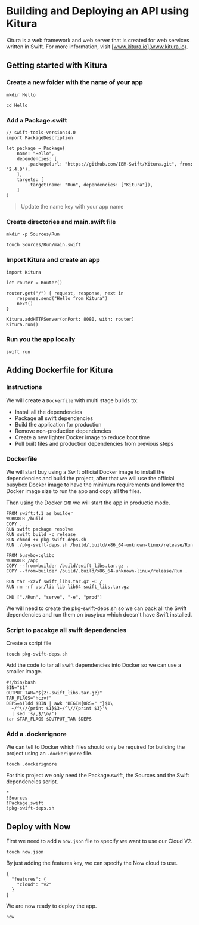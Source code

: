 # Building and Deploying an API using Kitura

Kitura is a web framework and web server that is created for web services written in Swift. For more information, visit [www.kitura.io](www.kitura.io).

## Getting started with Kitura

### Create a new folder with the name of your app

```
mkdir Hello

cd Hello
```

### Add a Package.swift

```
// swift-tools-version:4.0
import PackageDescription

let package = Package(
    name: "Hello",
    dependencies: [
        .package(url: "https://github.com/IBM-Swift/Kitura.git", from: "2.4.0"),
    ],
    targets: [
        .target(name: "Run", dependencies: ["Kitura"]),
    ]
)
```

> Update the name key with your app name

### Create directories and main.swift file

```
mkdir -p Sources/Run

touch Sources/Run/main.swift
```

### Import Kitura and create an app

```
import Kitura

let router = Router()

router.get("/") { request, response, next in
    response.send("Hello from Kitura")
    next()
}

Kitura.addHTTPServer(onPort: 8080, with: router)
Kitura.run()
```

### Run you the app locally

```
swift run
```

## Adding Dockerfile for Kitura

### Instructions

We will create a `Dockerfile` with multi stage builds to:

- Install all the dependencies
- Package all swift dependencies
- Build the application for production
- Remove non-production dependencies
- Create a new lighter Docker image to reduce boot time
- Pull built files and production dependencies from previous steps

### Dockerfile

We will start buy using a Swift official Docker image to install the dependencies and build the project, after that we will use the official busybox Docker image to have the minimum requirements and lower the Docker image size to run the app and copy all the files.

Then using the Docker `CMD` we will start the app in productio mode.

```
FROM swift:4.1 as builder
WORKDIR /build
COPY . .
RUN swift package resolve
RUN swift build -c release
RUN chmod +x pkg-swift-deps.sh
RUN ./pkg-swift-deps.sh /build/.build/x86_64-unknown-linux/release/Run

FROM busybox:glibc
WORKDIR /app
COPY --from=builder /build/swift_libs.tar.gz .
COPY --from=builder /build/.build/x86_64-unknown-linux/release/Run .

RUN tar -xzvf swift_libs.tar.gz -C /
RUN rm -rf usr/lib lib lib64 swift_libs.tar.gz

CMD ["./Run", "serve", "-e", "prod"]
```

We will need to create the pkg-swift-deps.sh so we can pack all the Swift dependencies and run them on busybox which doesn't have Swift installed.

### Script to pacakge all swift dependencies

Create a script file

```
touch pkg-swift-deps.sh
```

Add the code to tar all swift dependencies into Docker so we can use a smaller image.

```
#!/bin/bash
BIN="$1"
OUTPUT_TAR="${2:-swift_libs.tar.gz}"
TAR_FLAGS="hczvf"
DEPS=$(ldd $BIN | awk 'BEGIN{ORS=" "}$1\
  ~/^\//{print $1}$3~/^\//{print $3}'\
  | sed 's/,$/\n/')
tar $TAR_FLAGS $OUTPUT_TAR $DEPS
```

### Add a .dockerignore

We can tell to Docker which files should only be required for building the project using an `.dockerignore` file.

```
touch .dockerignore
```

For this project we only need the Package.swift, the Sources and the Swift dependencies script.

```
*
!Sources
!Package.swift
!pkg-swift-deps.sh
```

## Deploy with Now

First we need to add a `now.json` file to specify we want to use our Cloud V2.

```
touch now.json
```

By just adding the features key, we can specify the Now cloud to use.

```
{
  "features": {
    "cloud": "v2"
  }
}
```

We are now ready to deploy the app.

`now`
